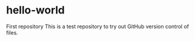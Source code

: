 # hello-world
First repository
This is a test repository to try out GitHub version control of files.

